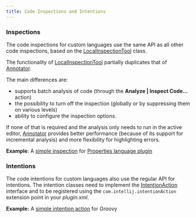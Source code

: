 ```yaml
---
title: Code Inspections and Intentions
---
```


### Inspections

The code inspections for custom languages use the same API as all other code inspections, based on the
[LocalInspectionTool](upsource:///platform/analysis-api/src/com/intellij/codeInspection/LocalInspectionTool.java)
class.

The functionality of
[LocalInspectionTool](upsource:///platform/analysis-api/src/com/intellij/codeInspection/LocalInspectionTool.java)
partially duplicates that of
[Annotator](./syntax_highlighting_and_error_highlighting.md#annotator).

The main differences are:
- supports batch analysis of code (through the **Analyze \| Inspect Code...** action)
- the possibility to turn off the inspection (globally or by suppressing them on various levels) 
- ability to configure the inspection options.

If none of that is required and the analysis only needs to run in the active editor,
[Annotator](./syntax_highlighting_and_error_highlighting.md#annotator)
provides better performance (because of its support for incremental analysis) and more flexibility for highlighting errors.

**Example**:
A
[simple inspection](upsource:///plugins/properties/properties-psi-impl/src/com/intellij/codeInspection/TrailingSpacesInPropertyInspection.java)
for
[Properties language plugin](upsource:///plugins/properties/)


### Intentions

The code intentions for custom languages also use the regular API for intentions.
The intention classes need to implement the
[IntentionAction](upsource:///platform/analysis-api/src/com/intellij/codeInsight/intention/IntentionAction.java)
interface and to be registered using the `com.intellij.intentionAction` extension point in your *plugin.xml*.

**Example:**
A
[simple intention action](upsource:///plugins/groovy/src/org/jetbrains/plugins/groovy/intentions/control/SplitIfIntention.java)
for Groovy
